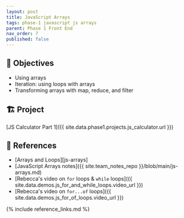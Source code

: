 ```yaml
---
layout: post
title: JavaScript Arrays
tags: phase-1 javascript js arrays
parent: Phase 1 Front End
nav_order: 7
published: false
---
```


## 🎯 Objectives

- Using arrays
- Iteration: using loops with arrays
- Transforming arrays with map, reduce, and filter

## 🏗️ Project

[JS Calculator Part 1]({{ site.data.phase1.projects.js_calculator.url }})

## 🔖 References

- [Arrays and Loops][js-arrays]
- [JavaScript Arrays notes]({{ site.team_notes_repo }}/blob/main/js-arrays.md)
- [Rebecca's video on `for` loops & `while` loops]({{ site.data.demos.js_for_and_while_loops.video_url }})
- [Rebecca's video on `for...of` loops]({{ site.data.demos.js_for_of_loops.video_url }})

{% include reference_links.md %}
